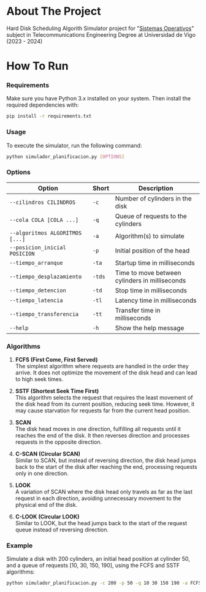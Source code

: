 # About The Project

Hard Disk Scheduling Algorith Simulator project for "[Sistemas Operativos](https://secretaria.uvigo.gal/docnet-nuevo/guia_docent/?centre=305&ensenyament=V05G301V01&assignatura=V05G301V01303)" subject in Telecommunications Engineering Degree at Universidad de Vigo (2023 - 2024)

# How To Run

### Requirements
Make sure you have Python 3.x installed on your system. Then install the required dependencies with:

```bash
pip install -r requirements.txt
```

### Usage
To execute the simulator, run the following command:

```bash
python simulador_planificacion.py [OPTIONS]
```

### Options
| Option                         | Short | Description                                         |
|--------------------------------|-------|-----------------------------------------------------|
| `--cilindros CILINDROS`        | `-c`  | Number of cylinders in the disk                    |
| `--cola COLA [COLA ...]`       | `-q`  | Queue of requests to the cylinders                 |
| `--algoritmos ALGORITMOS [...]`| `-a`  | Algorithm(s) to simulate                           |
| `--posicion_inicial POSICION`  | `-p`  | Initial position of the head                       |
| `--tiempo_arranque`            | `-ta` | Startup time in milliseconds                       |
| `--tiempo_desplazamiento`      | `-tds`| Time to move between cylinders in milliseconds     |
| `--tiempo_detencion`           | `-td` | Stop time in milliseconds                          |
| `--tiempo_latencia`            | `-tl` | Latency time in milliseconds                       |
| `--tiempo_transferencia`       | `-tt` | Transfer time in milliseconds                      |
| `--help`                       | `-h`  | Show the help message                    |

### Algorithms
1. **FCFS (First Come, First Served)**  
   The simplest algorithm where requests are handled in the order they arrive. It does not optimize the movement of the disk head and can lead to high seek times.

2. **SSTF (Shortest Seek Time First)**  
   This algorithm selects the request that requires the least movement of the disk head from its current position, reducing seek time. However, it may cause starvation for requests far from the current head position.

3. **SCAN**  
   The disk head moves in one direction, fulfilling all requests until it reaches the end of the disk. It then reverses direction and processes requests in the opposite direction.

4. **C-SCAN (Circular SCAN)**  
   Similar to SCAN, but instead of reversing direction, the disk head jumps back to the start of the disk after reaching the end, processing requests only in one direction.

5. **LOOK**  
   A variation of SCAN where the disk head only travels as far as the last request in each direction, avoiding unnecessary movement to the physical end of the disk.

6. **C-LOOK (Circular LOOK)**  
   Similar to LOOK, but the head jumps back to the start of the request queue instead of reversing direction.

### Example
Simulate a disk with 200 cylinders, an initial head position at cylinder 50, and a queue of requests [10, 30, 150, 190], using the FCFS and SSTF algorithms:

```bash
python simulador_planificacion.py -c 200 -p 50 -q 10 30 150 190 -a FCFS SSTF
```